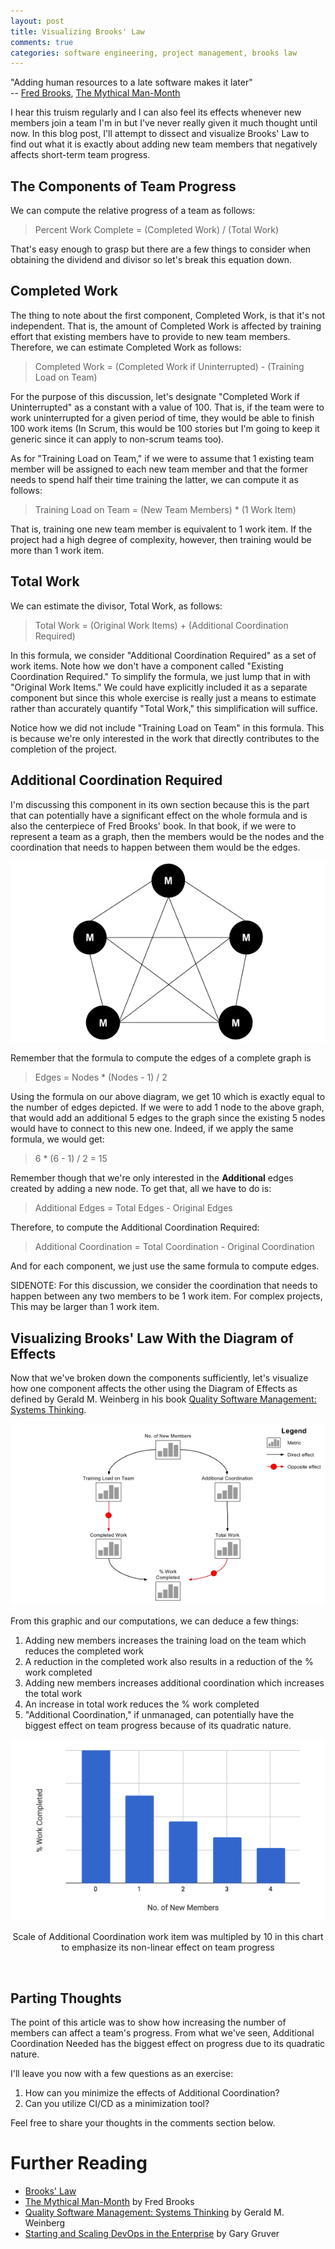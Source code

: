 ```yaml
---
layout: post
title: Visualizing Brooks' Law
comments: true
categories: software engineering, project management, brooks law
---
```


"Adding human resources to a late software makes it later"
<br>-- [Fred Brooks](https://en.wikipedia.org/wiki/Fred_Brooks),
[The Mythical Man-Month](https://read.amazon.com/kp/embed?asin=B00B8USS14&preview=newtab&linkCode=kpe&ref_=cm_sw_r_kb_dp_yJ-gAb29R21FJ)

I hear this truism regularly and I can also feel its effects whenever
new members join a team I'm in but I've never really given it much
thought until now. In this blog post, I'll attempt to dissect and
visualize Brooks' Law to find out what it is exactly about adding
new team members that negatively affects short-term team progress.


## The Components of Team Progress

We can compute the relative progress of a team as follows:

> Percent Work Complete = (Completed Work) / (Total Work)

That's easy enough to grasp but there are a few things to consider when
obtaining the dividend and divisor so let's break this equation down.


## Completed Work

The thing to note about the first component, Completed Work, is that it's
not independent. That is, the amount of Completed Work is affected by
training effort that existing members have to provide to new team members.
Therefore, we can estimate Completed Work as follows:

> Completed Work = (Completed Work if Uninterrupted) - (Training Load on Team)

For the purpose of this discussion, let's designate "Completed Work if
Uninterrupted" as a constant with a value of 100. That is, if the team were
to work uninterrupted for a given period of time, they would be able
to finish 100 work items (In Scrum, this would be 100 stories but I'm
going to keep it generic since it can apply to non-scrum teams too).

As for "Training Load on Team," if we were to assume that 1 existing team
member will be assigned to each new team member and that the former needs
to spend half their time training the latter, we can compute it as follows:

> Training Load on Team = (New Team Members) * (1 Work Item)

That is, training one new team member is equivalent to 1 work item. If
the project had a high degree of complexity, however, then training
would be more than 1 work item.

## Total Work

We can estimate the divisor, Total Work, as follows:

> Total Work = (Original Work Items) + (Additional Coordination Required)

In this formula, we consider "Additional Coordination Required" as a set
of work items. Note how we don't have a component called "Existing Coordination
Required." To simplify the formula, we just lump that in with "Original
Work Items." We could have explicitly included it as a separate component
but since this whole exercise is really just a means to estimate rather
than accurately quantify "Total Work," this simplification will suffice.

Notice how we did not include "Training Load on Team" in this formula.
This is because we're only interested in the work that directly contributes
to the completion of the project.

## Additional Coordination Required

I'm discussing this component in its own section because this is the part
that can potentially have a significant effect on the whole formula and is
also the centerpiece of Fred Brooks' book. In that book, if we were to
represent a team as a graph, then the members would be the nodes and the
coordination that needs to happen between them would be the edges.

![Original Team Coordination](/assets/images/team-coordination-1.png)

Remember that the formula to compute the edges of a complete graph is

> Edges = Nodes * (Nodes - 1) / 2

Using the formula on our above diagram, we get 10 which is exactly equal
to the number of edges depicted. If we were to add 1 node to the above
graph, that would add an additional 5 edges to the graph since the
existing 5 nodes would have to connect to this new one. Indeed, if we
apply the same formula, we would get:

> 6 * (6 - 1) / 2 = 15

Remember though that we're only interested in the **Additional** edges
created by adding a new node. To get that, all we have to do is:

> Additional Edges = Total Edges - Original Edges

Therefore, to compute the Additional Coordination Required:

> Additional Coordination = Total Coordination - Original Coordination

And for each component, we just use the same formula to compute edges.

SIDENOTE: For this discussion, we consider the coordination that needs
to happen between any two members to be 1 work item. For complex projects,
This may be larger than 1 work item.

## Visualizing Brooks' Law With the Diagram of Effects

Now that we've broken down the components sufficiently, let's visualize
how one component affects the other using the Diagram of Effects as defined
by Gerald M. Weinberg in his book [Quality Software Management: Systems Thinking](http://a.co/1R0v4KB).

![Diagram of Effects: Percent Work Completed](/assets/images/diagram-of-effects-percent-work-completed.png)

From this graphic and our computations, we can deduce a few things:

1. Adding new members increases the training load on the team which reduces
   the completed work
1. A reduction in the completed work also results in a reduction of
   the % work completed
1. Adding new members increases additional coordination which
   increases the total work
1. An increase in total work reduces the % work completed
1. "Additional Coordination," if unmanaged, can potentially have the
   biggest effect on team progress because of its quadratic nature.


![Percent Work Completed](/assets/images/percent-work-completed.png)
<center>Scale of Additional Coordination work item was multipled by 10
in this chart to emphasize its non-linear effect on team progress</center>

<p>&nbsp;</p>


## Parting Thoughts

The point of this article was to show how increasing the number of members
can affect a team's progress. From what we've seen, Additional Coordination
Needed has the biggest effect on progress due to its quadratic nature.

I'll leave you now with a few questions as an exercise:

1. How can you minimize the effects of Additional Coordination?
1. Can you utilize CI/CD as a minimization tool?

Feel free to share your thoughts in the comments section below.


# Further Reading

* [Brooks' Law](https://en.wikipedia.org/wiki/Brooks%27s_law)
* [The Mythical Man-Month](https://read.amazon.com/kp/embed?asin=B00B8USS14&preview=newtab&linkCode=kpe&ref_=cm_sw_r_kb_dp_yJ-gAb29R21FJ)
  by Fred Brooks
* [Quality Software Management: Systems Thinking](http://a.co/1R0v4KB) by Gerald M. Weinberg
* [Starting and Scaling DevOps in the Enterprise](http://a.co/0bm2mLr) by Gary Gruver
